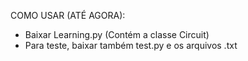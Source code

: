 COMO USAR (ATÉ AGORA):

 - Baixar Learning.py (Contém a classe Circuit)
 - Para teste, baixar também test.py e os arquivos .txt
